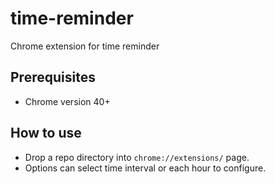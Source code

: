 # time-reminder
Chrome extension for time reminder

## Prerequisites
* Chrome version 40+

## How to use
* Drop a repo directory into `chrome://extensions/` page.
* Options can select time interval or each hour to configure.
